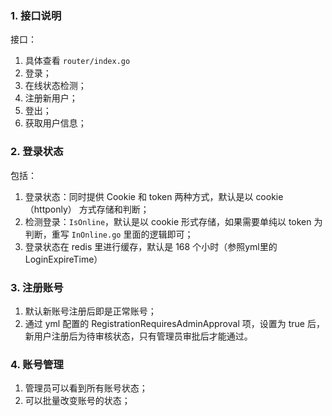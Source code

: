 ### 1. 接口说明

接口：

1. 具体查看 ``router/index.go``
2. 登录；
3. 在线状态检测；
4. 注册新用户；
5. 登出；
6. 获取用户信息；

### 2. 登录状态

包括：

1. 登录状态：同时提供 Cookie 和 token 两种方式，默认是以 cookie（httponly） 方式存储和判断；
2. 检测登录：``IsOnline``，默认是以 cookie 形式存储，如果需要单纯以 token 为判断，重写 ``InOnline.go`` 里面的逻辑即可；
3. 登录状态在 redis 里进行缓存，默认是 168 个小时（参照yml里的LoginExpireTime）

### 3. 注册账号

1. 默认新账号注册后即是正常账号；
2. 通过 yml 配置的 RegistrationRequiresAdminApproval 项，设置为 true 后，新用户注册后为待审核状态，只有管理员审批后才能通过。


### 4. 账号管理

1. 管理员可以看到所有账号状态；
2. 可以批量改变账号的状态；